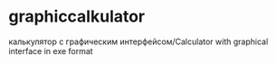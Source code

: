 # graphiccalkulator
калькулятор с графическим интерфейсом/Calculator with graphical interface in exe format
